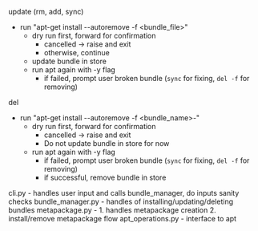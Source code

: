 update (rm, add, sync)
- run "apt-get install --autoremove -f <bundle_file>"
  - dry run first, forward for confirmation
    - cancelled -> raise and exit
    - otherwise, continue
  - update bundle in store
  - run apt again with -y flag
    - if failed, prompt user broken bundle (`sync` for fixing, `del -f` for removing)

del
- run "apt-get install --autoremove -f <bundle_name>-"
  - dry run first, forward for confirmation
    - cancelled -> raise and exit
    - Do not update bundle in store for now
  - run apt again with -y flag
    - if failed, prompt user broken bundle (`sync` for fixing, `del -f` for removing)
    - if successful, remove bundle in store


cli.py - handles user input and calls bundle_manager, do inputs sanity checks
bundle_manager.py - handles of installing/updating/deleting bundles
metapackage.py - 1. handles metapackage creation 2. install/remove metapackage flow
apt_operations.py - interface to apt